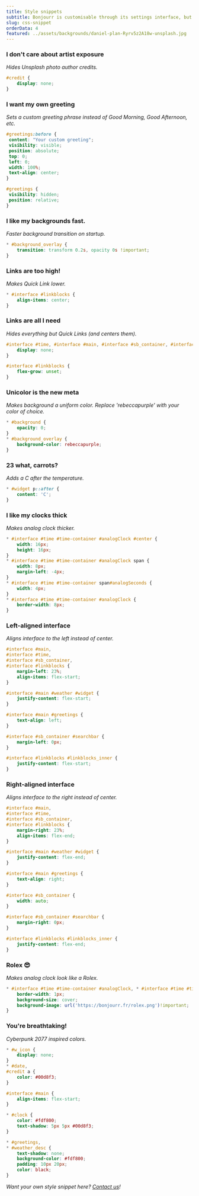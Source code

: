 ```yaml
---
title: Style snippets
subtitle: Bonjourr is customisable through its settings interface, but there are many more things you can do! Copy and paste those style snippets in their dedicated section of the settings to unlock some new possibilities.
slug: css-snippet
orderData: 4
featured: ../assets/backgrounds/daniel-plan-Ryrv5z2A18w-unsplash.jpg
---
```


### I don't care about artist exposure
_Hides Unsplash photo author credits._
```css
#credit {
    display: none;
}
```

### I want my own greeting
_Sets a custom greeting phrase instead of Good Morning, Good Afternoon, etc._
```css
#greetings:before {
 content: "Your custom greeting";
 visibility: visible;
 position: absolute;
 top: 0;
 left: 0;
 width: 100%;
 text-align: center; 
}

#greetings { 
 visibility: hidden;
 position: relative;
}
```

### I like my backgrounds fast.
_Faster background transition on startup._
```css
* #background_overlay {
    transition: transform 0.2s, opacity 0s !important;
}
```


### Links are too high!
_Makes Quick Link lower._
```css
* #interface #linkblocks {
    align-items: center;
}
```

### Links are all I need
_Hides everything but Quick Links (and centers them)._
```css
#interface #time, #interface #main, #interface #sb_container, #interface #quotes_container {
    display: none;
}

#interface #linkblocks {
    flex-grow: unset;
}
```

### Unicolor is the new meta
_Makes background a uniform color. Replace 'rebeccapurple' with your color of choice._
```css
* #background {
    opacity: 0;
}
* #background_overlay {
    background-color: rebeccapurple;
}
```

### 23 what, carrots?
_Adds a C after the temperature._
```css
* #widget p::after {
    content: 'C';
}
```

### I like my clocks thick
_Makes analog clock thicker._
```css
* #interface #time #time-container #analogClock #center {
    width: 16px;
    height: 16px;
}
* #interface #time #time-container #analogClock span {
    width: 8px;
    margin-left: -4px;
}
* #interface #time #time-container span#analogSeconds {
    width: 4px;
}
* #interface #time #time-container #analogClock {
    border-width: 8px;
}
```

### Left-aligned interface
_Aligns interface to the left instead of center._
```css
#interface #main,
#interface #time,
#interface #sb_container,
#interface #linkblocks {
    margin-left: 23%;
    align-items: flex-start;
}

#interface #main #weather #widget {
    justify-content: flex-start;
}

#interface #main #greetings {
    text-align: left;
}

#interface #sb_container #searchbar {
    margin-left: 0px;
}

#interface #linkblocks #linkblocks_inner {
    justify-content: flex-start;
}
```

### Right-aligned interface
_Aligns interface to the right instead of center._
```css
#interface #main,
#interface #time,
#interface #sb_container,
#interface #linkblocks {
    margin-right: 23%;
    align-items: flex-end;
}

#interface #main #weather #widget {
    justify-content: flex-end;
}

#interface #main #greetings {
    text-align: right;
}

#interface #sb_container {
    width: auto;
}

#interface #sb_container #searchbar {
    margin-right: 0px;
}

#interface #linkblocks #linkblocks_inner {
    justify-content: flex-end;
}
```

### Rolex 😎
_Makes analog clock look like a Rolex._
```css
* #interface #time #time-container #analogClock, * #interface #time #time-container #analogClock:hover {
    border-width: 1px;
    background-size: cover;
    background-image: url('https://bonjourr.fr/rolex.png')!important;
}
```

### You're breathtaking!
_Cyberpunk 2077 inspired colors._
```css
* #w_icon {
    display: none;
}
* #date,
#credit a {
    color: #00d8f3;
}

#interface #main {
    align-items: flex-start;
}

* #clock {
    color: #fdf800;
    text-shadow: 5px 5px #00d8f3;
}

* #greetings,
* #weather_desc {
    text-shadow: none;
    background-color: #fdf800;
    padding: 10px 20px;
    color: black;
}
```

_Want your own style snippet here? [Contact us](/#further)!_
